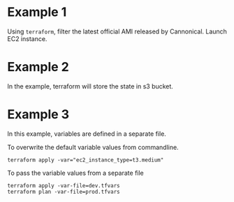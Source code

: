 # Example 1
Using `terraform`, filter the latest official AMI released by Cannonical. Launch EC2 instance.

# Example 2
In the example, terraform will store the state in s3 bucket.

# Example 3
In this example, variables are defined in a separate file. 

To overwrite the default variable values from commandline.
~~~
terraform apply -var="ec2_instance_type=t3.medium"
~~~

To pass the variable values from a separate file
~~~
terraform apply -var-file=dev.tfvars
terraform plan -var-file=prod.tfvars
~~~